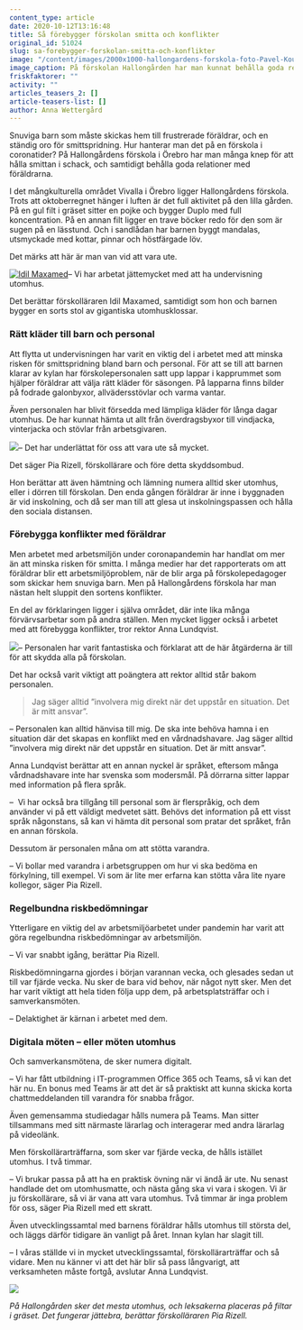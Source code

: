 ```yaml
---
content_type: article
date: 2020-10-12T13:16:48
title: Så förebygger förskolan smitta och konflikter
original_id: 51024
slug: sa-forebygger-forskolan-smitta-och-konflikter
image: "/content/images/2000x1000-hallongardens-forskola-foto-Pavel-Koubek-TT.jpg"
image_caption: På förskolan Hallongården har man kunnat behålla goda relationer med föräldrar, även när man behövt skicka hem snuviga barn. Att kunna föräldrarnas språk hjälper mycket, säger förskolläraren Idil Maxamed.
friskfaktorer: ""
activity: ""
articles_teasers_2: []
article-teasers-list: []
author: Anna Wettergård
---
```


Snuviga barn som måste skickas hem till frustrerade föräldrar, och en ständig oro för smittspridning. Hur hanterar man det på en förskola i coronatider? På Hallongårdens förskola i Örebro har man många knep för att hålla smittan i schack, och samtidigt behålla goda relationer med föräldrarna.

I det mångkulturella området Vivalla i Örebro ligger Hallongårdens förskola. Trots att oktoberregnet hänger i luften är det full aktivitet på den lilla gården. På en gul filt i gräset sitter en pojke och bygger Duplo med full koncentration. På en annan filt ligger en trave böcker redo för den som är sugen på en lässtund. Och i sandlådan har barnen byggt mandalas, utsmyckade med kottar, pinnar och höstfärgade löv.

Det märks att här är man van vid att vara ute.

[![Idil Maxamed](https://www.suntarbetsliv.se/wp-content/uploads/2020/10/200x220-idil-maxamed-foto-Pavel-Koubek-TT.jpg)](https://www.suntarbetsliv.se/wp-content/uploads/2020/10/200x220-idil-maxamed-foto-Pavel-Koubek-TT.jpg)– Vi har arbetat jättemycket med att ha undervisning utomhus.

Det berättar förskolläraren Idil Maxamed, samtidigt som hon och barnen bygger en sorts stol av gigantiska utomhusklossar.

### Rätt kläder till barn och personal

Att flytta ut undervisningen har varit en viktig del i arbetet med att minska risken för smittspridning bland barn och personal. För att se till att barnen klarar av kylan har förskolepersonalen satt upp lappar i kapprummet som hjälper föräldrar att välja rätt kläder för säsongen. På lapparna finns bilder på fodrade galonbyxor, allvädersstövlar och varma vantar.

Även personalen har blivit försedda med lämpliga kläder för långa dagar utomhus. De har kunnat hämta ut allt från överdragsbyxor till vindjacka, vinterjacka och stövlar från arbetsgivaren.

[![](https://www.suntarbetsliv.se/wp-content/uploads/2020/10/200x220-pia-rizell-foto-Pavel-Koubek-TT.jpg)](https://www.suntarbetsliv.se/wp-content/uploads/2020/10/200x220-pia-rizell-foto-Pavel-Koubek-TT.jpg)– Det har underlättat för oss att vara ute så mycket.

Det säger Pia Rizell, förskollärare och före detta skyddsombud.

Hon berättar att även hämtning och lämning numera alltid sker utomhus, eller i dörren till förskolan. Den enda gången föräldrar är inne i byggnaden är vid inskolning, och då ser man till att glesa ut inskolningspassen och hålla den sociala distansen.

### Förebygga konflikter med föräldrar

Men arbetet med arbetsmiljön under coronapandemin har handlat om mer än att minska risken för smitta. I många medier har det rapporterats om att föräldrar blir ett arbetsmiljöproblem, när de blir arga på förskolepedagoger som skickar hem snuviga barn. Men på Hallongårdens förskola har man nästan helt sluppit den sortens konflikter.

En del av förklaringen ligger i själva området, där inte lika många förvärvsarbetar som på andra ställen. Men mycket ligger också i arbetet med att förebygga konflikter, tror rektor Anna Lundqvist.

[![](https://www.suntarbetsliv.se/wp-content/uploads/2020/04/200x220-anna-lundqvist-2.jpg)](https://www.suntarbetsliv.se/wp-content/uploads/2020/04/200x220-anna-lundqvist-2.jpg)– Personalen har varit fantastiska och förklarat att de här åtgärderna är till för att skydda alla på förskolan.

Det har också varit viktigt att poängtera att rektor alltid står bakom personalen.

> Jag säger alltid ”involvera mig direkt när det uppstår en situation. Det är mitt ansvar”.

– Personalen kan alltid hänvisa till mig. De ska inte behöva hamna i en situation där det skapas en konflikt med en vårdnadshavare. Jag säger alltid ”involvera mig direkt när det uppstår en situation. Det är mitt ansvar”.

Anna Lundqvist berättar att en annan nyckel är språket, eftersom många vårdnadshavare inte har svenska som modersmål. På dörrarna sitter lappar med information på flera språk.

–  Vi har också bra tillgång till personal som är flerspråkig, och dem använder vi på ett väldigt medvetet sätt. Behövs det information på ett visst språk någonstans, så kan vi hämta dit personal som pratar det språket, från en annan förskola.

Dessutom är personalen måna om att stötta varandra.

– Vi bollar med varandra i arbetsgruppen om hur vi ska bedöma en förkylning, till exempel. Vi som är lite mer erfarna kan stötta våra lite nyare kollegor, säger Pia Rizell.

### Regelbundna riskbedömningar

Ytterligare en viktig del av arbetsmiljöarbetet under pandemin har varit att göra regelbundna riskbedömningar av arbetsmiljön.

– Vi var snabbt igång, berättar Pia Rizell.

Riskbedömningarna gjordes i början varannan vecka, och glesades sedan ut till var fjärde vecka. Nu sker de bara vid behov, när något nytt sker. Men det har varit viktigt att hela tiden följa upp dem, på arbetsplatsträffar och i samverkansmöten.

– Delaktighet är kärnan i arbetet med dem.

### Digitala möten – eller möten utomhus

Och samverkansmötena, de sker numera digitalt.

– Vi har fått utbildning i IT-programmen Office 365 och Teams, så vi kan det här nu. En bonus med Teams är att det är så praktiskt att kunna skicka korta chattmeddelanden till varandra för snabba frågor.

Även gemensamma studiedagar hålls numera på Teams. Man sitter tillsammans med sitt närmaste lärarlag och interagerar med andra lärarlag på videolänk.

Men förskollärarträffarna, som sker var fjärde vecka, de hålls istället utomhus. I två timmar.

– Vi brukar passa på att ha en praktisk övning när vi ändå är ute. Nu senast handlade det om utomhusmatte, och nästa gång ska vi vara i skogen. Vi är ju förskollärare, så vi är vana att vara utomhus. Två timmar är inga problem för oss, säger Pia Rizell med ett skratt.

Även utvecklingssamtal med barnens föräldrar hålls utomhus till största del, och läggs därför tidigare än vanligt på året. Innan kylan har slagit till.

– I våras ställde vi in mycket utvecklingssamtal, förskollärarträffar och så vidare. Men nu känner vi att det här blir så pass långvarigt, att verksamheten måste fortgå, avslutar Anna Lundqvist.

[![](https://www.suntarbetsliv.se/wp-content/uploads/2020/10/750x400-hallongardens-forskola-foto-Pavel-Koubek-TT.jpg)](https://www.suntarbetsliv.se/wp-content/uploads/2020/10/750x400-hallongardens-forskola-foto-Pavel-Koubek-TT.jpg)

_På Hallongården sker det mesta utomhus, och leksakerna placeras på filtar i gräset. Det fungerar jättebra, berättar förskolläraren Pia Rizell._
